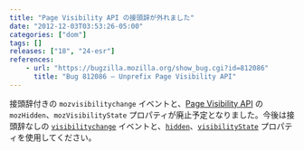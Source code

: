 ```yaml
---
title: "Page Visibility API の接頭辞が外れました"
date: "2012-12-03T03:53:26-05:00"
categories: ["dom"]
tags: []
releases: ["18", "24-esr"]
references:
    - url: "https://bugzilla.mozilla.org/show_bug.cgi?id=812086"
      title: "Bug 812086 – Unprefix Page Visibility API"
---
```

接頭辞付きの `mozvisibilitychange` イベントと、[Page Visibility API](https://developer.mozilla.org/docs/DOM/Using_the_Page_Visibility_API) の `mozHidden`、`mozVisibilityState` プロパティが廃止予定となりました。今後は接頭辞なしの [`visibilitychange`](https://developer.mozilla.org/docs/Mozilla_Event_Reference/visibilitychange) イベントと、[`hidden`](https://developer.mozilla.org/docs/DOM/Using_the_Page_Visibility_API#document.hidden)、[`visibilityState`](https://developer.mozilla.org/docs/DOM/Using_the_Page_Visibility_API#document.visibilityState) プロパティを使用してください。
